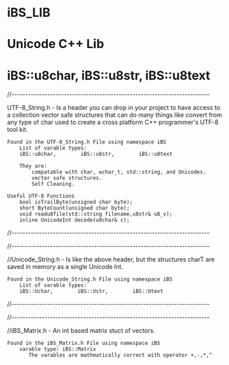 # iBS_LIB
# Unicode C++ Lib
# iBS::u8char, iBS::u8str, iBS::u8text

//------------------------------------------------------------------------

UTF-8_String.h - Is a header you can drop in your project to have access to a collection vector safe structures that can do many things like convert from any type of char used to create a cross platform C++ programmer's UTF-8 tool kit. 

    Found in the UTF-8_String.h File using namespace iBS
        List of varable types:
        iBS::u8char,        iBS::u8str,        iBS::u8text

        They are: 
            compatable with char, wchar_t, std::string, and Unicodes.
            vector safe structures.
            Self Cleaning.

    Useful UTF-8 Functions 
        bool isTrailByte(unsigned char byte);
        short ByteCount(unsigned char byte);
        void readu8file(std::string filename,u8str& u8_v);    
        inline UnicodeInt decode(u8char& c);
//------------------------------------------------------------------------

//------------------------------------------------------------------------

//Unicode_String.h - Is like the above header, but the structures charT are saved in memory as a single Unicode Int.

    Found in the Unicode_String.h File using namespace iBS
        List of varable types:
        iBS::Uchar,        iBS::Ustr,        iBS::Utext
//------------------------------------------------------------------------

//------------------------------------------------------------------------

//iBS_Matrix.h - An int based matrix stuct of vectors. 

    Found in the iBS_Matrix.h File using namespace iBS
        varable type: iBS::Matrix
           The varables are mathmatically correct with operator +,-,*,^

